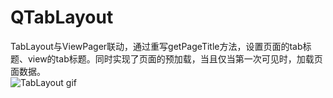 # QTabLayout
TabLayout与ViewPager联动，通过重写getPageTitle方法，设置页面的tab标题、view的tab标题。同时实现了页面的预加载，当且仅当第一次可见时，加载页面数据。<br>
![TabLayout gif](https://github.com/272664150/QTabLayoutDemo/blob/master/screenshots/1.gif)
